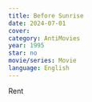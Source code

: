 ```yaml
---
title: Before Sunrise
date: 2024-07-01
cover: 
category: AntiMovies
year: 1995
star: no
movie/series: Movie
language: English
---
```

Rent



